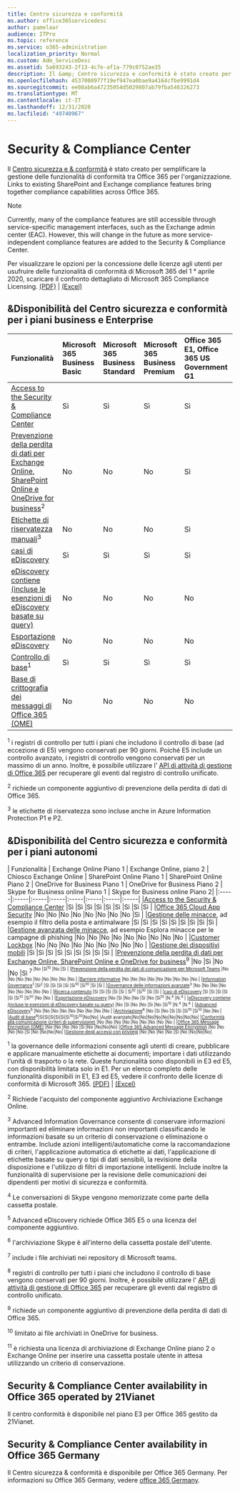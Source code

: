 ```yaml
---
title: Centro sicurezza e conformità
ms.author: office365servicedesc
author: pamelaar
audience: ITPro
ms.topic: reference
ms.service: o365-administration
localization_priority: Normal
ms.custom: Adm_ServiceDesc
ms.assetid: 5a693243-2f13-4c7e-af1a-779c0752ae35
description: Il &amp; Centro sicurezza e conformità è stato creato per semplificare la gestione delle funzionalità di conformità tra Office 365 per l'organizzazione. Nei collegamenti relativi alle funzionalità di conformità per SharePoint ed Exchange vengono raggruppate le funzionalità di conformità di Office 365.
ms.openlocfilehash: 4537008977f19ef947ea0bae9a4164cfbe9991d4
ms.sourcegitcommit: ee08ab6a47235054d5029807ab79fba546326273
ms.translationtype: MT
ms.contentlocale: it-IT
ms.lasthandoff: 12/31/2020
ms.locfileid: "49740967"
---
```

# <a name="security-amp-compliance-center"></a>Security &amp; Compliance Center

Il [Centro sicurezza e &amp; conformità](https://protection.office.com/) è stato creato per semplificare la gestione delle funzionalità di conformità tra Office 365 per l'organizzazione. Links to existing SharePoint and Exchange compliance features bring together compliance capabilities across Office 365.
  
> [!NOTE]
> Currently, many of the compliance features are still accessible through service-specific management interfaces, such as the Exchange admin center (EAC). However, this will change in the future as more service-independent compliance features are added to the Security &amp; Compliance Center.

Per visualizzare le opzioni per la concessione delle licenze agli utenti per usufruire delle funzionalità di conformità di Microsoft 365 del 1 ° aprile 2020, scaricare il confronto dettagliato di Microsoft 365 Compliance Licensing. [(PDF)](https://docs.microsoft.com/office365/servicedescriptions/downloads/microsoft-365-compliance-licensing-comparison.pdf)  |  [(Excel)](https://docs.microsoft.com/office365/servicedescriptions/downloads/microsoft-365-compliance-licensing-comparison.xlsx)
  
## <a name="security-amp-compliance-center-availability-for-business-and-enterprise-plans"></a>&amp;Disponibilità del Centro sicurezza e conformità per i piani business e Enterprise

| Funzionalità | Microsoft 365 Business Basic | Microsoft 365 Business Standard | Microsoft 365 Business Premium | Office 365 E1, Office 365 US Government G1 | Office 365 E3, Office 365 US Government G3 | Office 365 E5 | Office 365 F3, Office 365 US Government F3|
|:-----|:-----|:-----|:-----|:-----|:-----|:-----|:-----|
|[Access to the Security &amp; Compliance Center](https://docs.microsoft.com/office365/securitycompliance/go-to-the-securitycompliance-center)  |Sì   |Sì   |Sì   |Sì   |Sì   |Sì   |Sì   |
|[Prevenzione della perdita di dati per Exchange Online, SharePoint Online e OneDrive for business](https://docs.microsoft.com/microsoft-365/compliance/data-loss-prevention-policies)<sup>2</sup> | No | No  |No   | Sì | Sì | Sì | No  |
|[Etichette di riservatezza manuali](https://docs.microsoft.com/microsoft-365/compliance/sensitivity-labels)<sup>3</sup> | No | No  |No   | Sì | Sì | Sì | No  |
|[casi di eDiscovery](https://docs.microsoft.com/office365/securitycompliance/ediscovery-cases)  |Sì   |Sì   |Sì   |Sì   |Sì   |Sì   |Sì   |
|[eDiscovery contiene (incluse le esenzioni di eDiscovery basate su query)](https://docs.microsoft.com/office365/securitycompliance/ediscovery-cases#step-4-place-content-locations-on-hold)  |No   |No   |No  |No   |Sì   |Sì   |No   |
|[Esportazione eDiscovery](https://docs.microsoft.com/office365/securitycompliance/ediscovery-cases#step-6-export-the-results-of-a-content-search-associated-with-a-case)  |No   |No   |No   |No   |Sì   |Sì   |No   |
|[Controllo di base](https://docs.microsoft.com/office365/securitycompliance/search-the-audit-log-in-security-and-compliance)<sup>1</sup> |Sì   |Sì   |Sì|Sì   |Sì   |Sì   |Sì   |
|[Base di crittografia dei messaggi di Office 365 (OME)](https://docs.microsoft.com/microsoft-365/compliance/ome)  |No   |No   |No   |No   |Sì  |Sì   |No   |

<sup>1</sup> i registri di controllo per tutti i piani che includono il controllo di base (ad eccezione di E5) vengono conservati per 90 giorni. Poiché E5 include un controllo avanzato, i registri di controllo vengono conservati per un massimo di un anno. Inoltre, è possibile utilizzare l' [API di attività di gestione di Office 365](https://docs.microsoft.com/office/office-365-management-api/office-365-management-activity-api-reference) per recuperare gli eventi dal registro di controllo unificato.

<sup>2</sup> richiede un componente aggiuntivo di prevenzione della perdita di dati di Office 365.

<sup>3</sup> le etichette di riservatezza sono incluse anche in Azure Information Protection P1 e P2.

## <a name="security-amp-compliance-center-availability-for-standalone-plans"></a>&amp;Disponibilità del Centro sicurezza e conformità per i piani autonomi

| Funzionalità | Exchange Online Piano 1 | Exchange Online, piano 2 | Chiosco Exchange Online | SharePoint Online Piano 1 | SharePoint Online Piano 2 | OneDrive for Business Piano 1 | OneDrive for Business Piano 2 | Skype for Business online Piano 1 | Skype for Business online Piano 2|
|:-----|:-----|:-----|:-----|:-----|:-----|:-----|:-----|
|[Access to the Security &amp; Compliance Center](https://docs.microsoft.com/office365/securitycompliance/go-to-the-securitycompliance-center)  |Sì   |Sì   |Sì   |Sì   |Sì   |Sì   |Sì   |Sì   |Sì   |
|[Office 365 Cloud App Security](https://docs.microsoft.com/cloud-app-security/what-is-cloud-app-security)  |No   |No   |No   |No   |No   |No   |No   |No   |Sì   |
|[Gestione delle minacce](https://docs.microsoft.com/cloud-app-security/what-is-cloud-app-security), ad esempio il filtro della posta e antimalware   |Sì   |Sì   |Sì   |Sì   |Sì   |Sì   |Sì   |Sì   |Sì   |
|[Gestione avanzata delle minacce](https://docs.microsoft.com/office365/securitycompliance/office-365-ti), ad esempio Esplora minacce per le campagne di phishing   |No   |No   |No   |No   |No   |No   |No   |No   |No  |
|[Customer Lockbox](https://docs.microsoft.com/office365/securitycompliance/customer-lockbox-requests)  |No   |No   |No   |No   |No   |No   |No   |No   |No   |
|[Gestione dei dispositivi mobili](https://support.office.com/article/set-up-mobile-device-management-mdm-in-office-365-dd892318-bc44-4eb1-af00-9db5430be3cd)  |Sì   |Sì   |Sì   |Sì   |Sì   |Sì   |Sì   |Sì   |Sì   |
|[Prevenzione della perdita di dati per Exchange Online, SharePoint Online e OneDrive for business](https://docs.microsoft.com/office365/securitycompliance/data-loss-prevention-policies)<sup>9</sup>  |No   |Sì   |No   |No   |Sì <sup>7<sup>  |No  |Sì<sup>10</sup> |No   |Sì   |
|[Prevenzione della perdita dei dati di comunicazione per Microsoft Teams](https://docs.microsoft.com/microsoft-365/compliance/dlp-microsoft-teams)  |No   |No   |No   |No   |No   |No   |No   |No   |No   |
|[Barriere informative](https://docs.microsoft.com/office365/securitycompliance/information-barriers)  |No   |No   |No   |No   |No   |No   |No   |No   |No   |
|[Information Governance](https://docs.microsoft.com/office365/securitycompliance/retention-policies)<sup>1</sup>  |Sì<sup>2</sup>  |Sì   |Sì   |Sì   |Sì   |Sì<sup>10</sup>  |Sì<sup>10</sup>  |Sì   |Sì   |
|[Governance delle informazioni avanzate](https://docs.microsoft.com/office365/securitycompliance/labels)<sup>3</sup>  |No   |No   |No   |No   |No   |No   |No   |No   |No   |
|[Ricerca contenuto](https://docs.microsoft.com/office365/securitycompliance/search-for-content)  |Sì   |Sì   |Sì   |Sì   |Sì  | Sì<sup>10</sup>  |Sì<sup>10</sup>  |Sì   |Sì   |
|[casi di eDiscovery](https://docs.microsoft.com/office365/securitycompliance/ediscovery-cases)  |Sì   |Sì   |Sì   |Sì   |Sì   |Sì<sup>10</sup>  |Sì<sup>10</sup>  |No   |No   |
|[Esportazione eDiscovery](https://docs.microsoft.com/office365/securitycompliance/ediscovery-cases#step-6-export-the-results-of-a-content-search-associated-with-a-case)  |No   |Sì   |No   |No   |Sì   |No  |Sì<sup>10</sup> |N.<sup>4</sup>  |N.<sup>4</sup>  |
|[eDiscovery contiene (incluse le esenzioni di eDiscovery basate su query)](https://support.office.com/article/eDiscovery-cases-in-the-Office-365-Security-Compliance-Center-8dd335ab-29d0-41c3-8dd8-9f7c7481e60c#step3_1)  |No   |Sì   |No   |No   |Sì   |No  |Sì<sup>10</sup> |N.<sup>4</sup>  |N.<sup>4</sup>  |
|[Advanced eDiscovery](https://docs.microsoft.com/office365/securitycompliance/compliance20/overview-ediscovery-20)<sup>5</sup>  |No   |No   |No   |No   |No   |No   |No   |No   |No   |
|[Archiviazione](https://docs.microsoft.com/office365/securitycompliance/enable-archive-mailboxes)<sup>6</sup>  |No   |Sì   |No   |Sì   |Sì   |Sì<sup>10</sup> |Sì<sup>10</sup>  |No   |No   |
|[Audit di base](https://docs.microsoft.com/office365/securitycompliance/search-the-audit-log-in-security-and-compliance)<sup>8</sup>|Sì|Sì|Sì|Sì|Sì|Sì<sup>10</sup>|Sì<sup>10</sup>|No|No|
|Audit avanzato|No|No|No|No|No|No|No|No|No|
|[Conformità alla comunicazione (criteri di supervisione)](https://docs.microsoft.com/office365/securitycompliance/supervision-policies)  |No   |No   |No   |No   |No   |No   |No   |No   |No   |
|[Office 365 Message Encryption (OME)](https://docs.microsoft.com/microsoft-365/compliance/ome)  |No   |No   |No   |No   |Sì   |No   |No|No|No|
|[Office 365 Advanced Message Encryption](https://docs.microsoft.com/microsoft-365/compliance/ome-advanced-message-encryption)  |No   |No   |No   |No   |Sì   |No   |No|No|No|
|[Gestione degli accessi con privilegi](https://docs.microsoft.com/microsoft-365/compliance/privileged-access-management-overview)  |No   |No   |No   |No   |Sì   |No   |No|No|No|

<sup>1</sup> la governance delle informazioni consente agli utenti di creare, pubblicare e applicare manualmente etichette ai documenti; importare i dati utilizzando l'unità di trasporto o la rete. Queste funzionalità sono disponibili in E3 ed E5, con disponibilità limitata solo in E1. Per un elenco completo delle funzionalità disponibili in E1, E3 ed E5, vedere il confronto delle licenze di conformità di Microsoft 365. [(PDF)](https://docs.microsoft.com/office365/servicedescriptions/downloads/microsoft-365-compliance-licensing-comparison.pdf)  |  [(Excel)](https://docs.microsoft.com/office365/servicedescriptions/downloads/microsoft-365-compliance-licensing-comparison.xlsx)

<sup>2</sup> Richiede l'acquisto del componente aggiuntivo Archiviazione Exchange Online.

<sup>3</sup> Advanced Information Governance consente di conservare informazioni importanti ed eliminare informazioni non importanti classificando le informazioni basate su un criterio di conservazione o eliminazione o entrambe. Include azioni intelligenti/automatiche come la raccomandazione di criteri, l'applicazione automatica di etichette ai dati, l'applicazione di etichette basate su query o tipi di dati sensibili, la revisione della disposizione e l'utilizzo di filtri di importazione intelligenti. Include inoltre la funzionalità di supervisione per la revisione delle comunicazioni dei dipendenti per motivi di sicurezza e conformità.

<sup>4</sup> Le conversazioni di Skype vengono memorizzate come parte della cassetta postale.

<sup>5</sup> Advanced eDiscovery richiede Office 365 E5 o una licenza del componente aggiuntivo.

<sup>6</sup> l'archiviazione Skype è all'interno della cassetta postale dell'utente.

<sup>7</sup> include i file archiviati nei repository di Microsoft teams.

<sup>8</sup> registri di controllo per tutti i piani che includono il controllo di base vengono conservati per 90 giorni. Inoltre, è possibile utilizzare l' [API di attività di gestione di Office 365](https://docs.microsoft.com/office/office-365-management-api/office-365-management-activity-api-reference) per recuperare gli eventi dal registro di controllo unificato.

<sup>9</sup> richiede un componente aggiuntivo di prevenzione della perdita di dati di Office 365.

<sup>10</sup> limitato ai file archiviati in OneDrive for business.

<sup>11</sup> è richiesta una licenza di archiviazione di Exchange Online piano 2 o Exchange Online per inserire una cassetta postale utente in attesa utilizzando un criterio di conservazione.
  
## <a name="security-amp-compliance-center-availability-in-office-365-operated-by-21vianet"></a>Security &amp; Compliance Center availability in Office 365 operated by 21Vianet

Il centro conformità è disponibile nel piano E3 per Office 365 gestito da 21Vianet.
  
## <a name="security-amp-compliance-center-availability-in-office-365-germany"></a>Security &amp; Compliance Center availability in Office 365 Germany

Il Centro sicurezza & conformità è disponibile per Office 365 Germany. Per informazioni su Office 365 Germany, vedere [office 365 Germany](office-365-germany.md).
